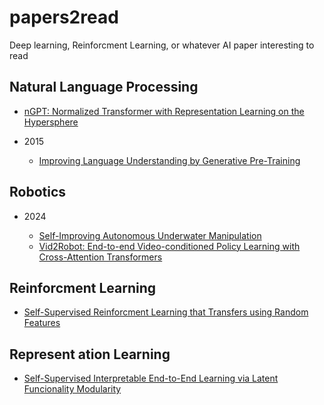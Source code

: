 # papers2read
Deep learning, Reinforcment Learning, or whatever AI paper interesting to read

## Natural Language Processing

- [nGPT: Normalized Transformer with Representation Learning on the Hypersphere](https://arxiv.org/pdf/2410.01131v1)

- 2015

    - [Improving Language Understanding by Generative Pre-Training](https://cdn.openai.com/research-covers/language-unsupervised/language_understanding_paper.pdf)


## Robotics

- 2024

    - [Self-Improving Autonomous Underwater Manipulation](https://arxiv.org/abs/2410.18969)
    - [Vid2Robot: End-to-end Video-conditioned Policy Learning with Cross-Attention Transformers](https://vid2robot.github.io/vid2robot.pdf) 

## Reinforcment Learning

- [Self-Supervised Reinforcment Learning that Transfers using Random Features](https://arxiv.org/pdf/2305.17250)

## Represent ation Learning

- [Self-Supervised Interpretable End-to-End Learning via Latent Funcionality Modularity](https://arxiv.org/pdf/2403.18947)



